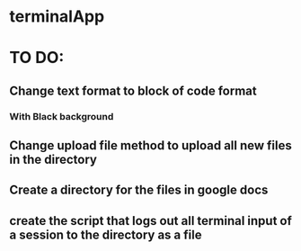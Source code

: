 # terminalApp

# TO DO:
## Change text format to block of code format
### With Black background

## Change upload file method to upload all new files in the directory

## Create a directory for the files in google docs

## create the script that logs out all terminal input of a session to the directory as a file 

